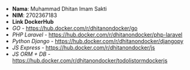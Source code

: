 ﻿- **Nama**: Muhammad Dhitan Imam Sakti
- **NIM**: 2702367183
- **Link DockerHub**
- *GO* - https://hub.docker.com/r/dhitanondocker/go
- *PHP Laravel* - https://hub.docker.com/r/dhitanondocker/php-laravel
- *Python Django* - https://hub.docker.com/r/dhitanondocker/djangopy
- *JS Express* - https://hub.docker.com/r/dhitanondocker/js
- *JS ORM + DB* - https://hub.docker.com/r/dhitanondocker/todolistormdockerjs
